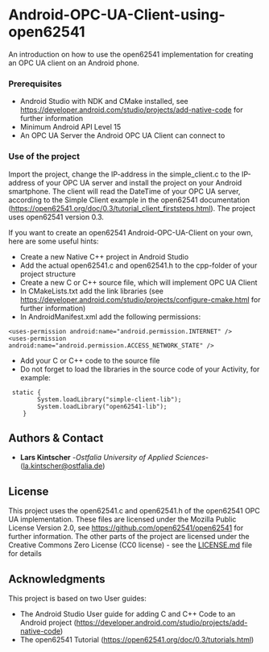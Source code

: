 # Android-OPC-UA-Client-using-open62541
An introduction on how to use the open62541 implementation for creating an OPC UA client on an Android phone. 

### Prerequisites

* Android Studio with NDK and CMake installed, see https://developer.android.com/studio/projects/add-native-code for further information
* Minimum Android API Level 15
* An OPC UA Server the Android OPC UA Client can connect to

### Use of the project

Import the project, change the IP-address in the simple_client.c to the IP-address of your OPC UA server and install the project on
your Android smartphone. The client will read the DateTime of your OPC UA server, according to the Simple Client example in the
open62541 documentation (https://open62541.org/doc/0.3/tutorial_client_firststeps.html). The project uses open62541 version 0.3.

If you want to create an open62541 Android-OPC-UA-Client on your own, here are some useful hints:
* Create a new Native C++ project in Android Studio
* Add the actual open62541.c and open62541.h to the cpp-folder of your project structure
* Create a new C or C++ source file, which will implement OPC UA Client
* In CMakeLists.txt add the link libraries (see https://developer.android.com/studio/projects/configure-cmake.html for further information)
* In AndroidManifest.xml add the following permissions:
```
<uses-permission android:name="android.permission.INTERNET" />
<uses-permission android:name="android.permission.ACCESS_NETWORK_STATE" />
```
* Add your C or C++ code to the source file
* Do not forget to load the libraries in the source code of your Activity, for example:
```
 static {
        System.loadLibrary("simple-client-lib");
        System.loadLibrary("open62541-lib");
    }
```

## Authors & Contact

* **Lars Kintscher** -*Ostfalia University of Applied Sciences*- (la.kintscher@ostfalia.de)

## License

This project uses the open62541.c and open62541.h of the open62541 OPC UA implementation. These files are licensed under the
Mozilla Public License Version 2.0, see https://github.com/open62541/open62541 for further information.
The other parts of the project are licensed under the Creative Commons Zero License (CC0 license) - see the [LICENSE.md](LICENSE.md) file for details

## Acknowledgments

This project is based on two User guides:
* The Android Studio User guide for adding C and C++ Code to an Android project (https://developer.android.com/studio/projects/add-native-code)
* The open62541 Tutorial (https://open62541.org/doc/0.3/tutorials.html)
